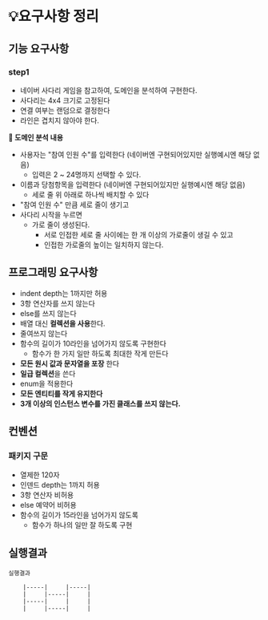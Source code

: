 # 💡요구사항 정리
## 기능 요구사항
### step1
- 네이버 사다리 게임을 참고하여, 도메인을 분석하여 구현한다.
- 사다리는 4x4 크기로 고정된다
- 연결 여부는 랜덤으로 결정한다
- 라인은 겹치지 않아야 한다.

**📠 도메인 분석 내용**
- 사용자는 "참여 인원 수"를 입력한다 (네이버엔 구현되어있지만 실행예시엔 해당 없음)
  - 입력은 2 ~ 24명까지 선택할 수 있다.
- 이름과 당첨항목을 입력한다 (네이버엔 구현되어있지만 실행예시엔 해당 없음)
  - 세로 줄 위 아래로 하나씩 배치할 수 있다 
- "참여 인원 수" 만큼 세로 줄이 생기고
- 사다리 시작을 누르면
  - 가로 줄이 생성된다.
    - 서로 인접한 세로 줄 사이에는 한 개 이상의 가로줄이 생길 수 있고
    - 인접한 가로줄의 높이는 일치하지 않는다.


## 프로그래밍 요구사항
- indent depth는 1까지만 허용
- 3항 연산자를 쓰지 않는다
- else를 쓰지 않는다
- 배열 대신 **컬렉션을 사용**한다.
- 줄여쓰지 않는다
- 함수의 길이가 10라인을 넘어가지 않도록 구현한다
  - 함수가 한 가지 일만 하도록 최대한 작게 만든다
- **모든 원시 값과 문자열을 포장** 한다
- **일급 컬렉션**을 쓴다
- enum을 적용한다
- **모든 엔티티를 작게 유지한다**
- **3개 이상의 인스턴스 변수를 가진 클래스를 쓰지 않는다.**

## 컨벤션
### 패키지 구문
- 열제한 120자
- 인덴드 depth는 1까지 허용
- 3항 연산자 비허용
- else 예약어 비허용
- 함수의 길이가 15라인을 넘어가지 않도록
  - 함수가 하나의 일만 잘 하도록 구현

## 실행결과
```
실행결과

    |-----|     |-----|
    |     |-----|     |
    |-----|     |     |
    |     |-----|     |

```
